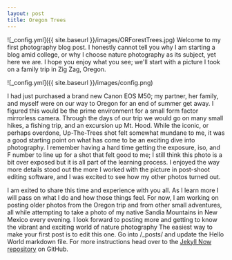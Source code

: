 ```yaml
---
layout: post
title: Oregon Trees
---
```


![_config.yml]({{ site.baseurl }}/images/ORForestTrees.jpg)
Welcome to my first photography blog post. I honestly cannot tell you why I am starting a blog amid college, or why I choose nature photography as its subject, yet here we are. I hope you enjoy what you see; we'll start with a picture I took on a family trip in Zig Zag, Oregon.

![_config.yml]({{ site.baseurl }}/images/config.png)

I had just purchased a brand new Canon EOS M50; my partner, her family, and myself were on our way to Oregon for an end of summer get away. I figured this would be the prime environment for a small form factor mirrorless camera. Through the days of our trip we would go on many small hikes, a fishing trip, and an excursion up Mt. Hood. While the iconic, or perhaps overdone, Up-The-Trees shot felt somewhat mundane to me, it was a good starting point on what has come to be an exciting dive into photography. I remember having a hard time getting the exposure, iso, and F number to line up for a shot that felt good to me; I still think this photo is a bit over exposed but it is all part of the learning process. I enjoyed the way more details stood out the more I worked with the picture in post-shoot editing software, and I was excited to see how my other photos turned out.

I am exited to share this time and experience with you all. As I learn more I will pass on what I do and how those things feel. For now, I am working on posting older photos from the Oregon trip and from other small adventures, all while attempting to take a photo of my native Sandia Mountains in New Mexico every evening. I look forward to posting more and getting to know the vibrant and exciting world of nature photography
The easiest way to make your first post is to edit this one. Go into /_posts/ and update the Hello World markdown file. For more instructions head over to the [Jekyll Now repository](https://github.com/barryclark/jekyll-now) on GitHub.
